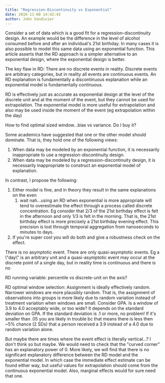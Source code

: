 ```yaml
---
title: "Regression-Discontinuity vs Exponential"
date: 2016-11-08 14:42:43
author: John Vandivier
---
```




Consider a set of data which is a good fit for a regression-discontinuity design. An example would be the difference in the level of alcohol consumed before and after an individual's 21st birthday. In many cases it is also possible to model this same data using an exponential function. This article asserts that the RD approach is a simpler alternative to an exponential design, where the exponential design is better.

The key flaw in RD: There are no discrete events in reality. Discrete events are arbitrary categories, but in reality all events are continuous events. An RD explanation is fundamentally a discontinuous explanation while an exponential model is fundamentally continuous.

RD is effectively just as accurate as exponential design at the level of the discrete unit and at the moment of the event, but they cannot be used for extrapolation. The exponential model is more useful for extrapolation and also may be used inside the moment of the event (eg extrapolation within the day)

How to find optimal sized window...bias vs variance. Do I buy it?

Some academics have suggested that one or the other model should dominate. That is, they hold one of the following views:
<ol>
 	<li>When data may be modeled by an exponential function, it is necessarily inappropriate to use a regression-discontinuity design.</li>
 	<li>When data may be modeled by a regression-discontinuity design, it is necessarily inappropriate to construct an exponential model of explanation.</li>
</ol>
In contrast, I propose the following:
<ol>
 	<li>Either model is fine, and in theory they result in the same explanations on the even
<ol>
 	<li>wait nah...using an RD when exponential is more appropriate will tend to overestimate the effect through a process called discrete concentration. Eg consider that 2/3 of the 21st birthday effect is felt in the afternoon and only 1/3 is felt in the morning. That is, the 21st birthday effect is more precisely a 21st birthday evening effect. This precision is lost through temporal aggregation from nanoseconds to minutes to days.</li>
</ol>
</li>
 	<li>If you're super cool you will do both and give a robustness check on the effect.</li>
</ol>
There is no asymptotic event. There are only quasi-asymptotic events. Eg a \"day\" is an arbitrary unit and a quasi-asymptotic event may occur at the discrete point of a single day, but in reality time is continuous and there is no

RD running variable: percentile vs discrete-unit on the axis?

RD optimal window selection: Assignment is ideally effectively random. Narrower windows are more plausibly random. That is, the assignment of observations into groups is more likely due to random variation instead of treatment variation when windows are small. Consider GPA. Is a window of 3.9 to 4.0 acceptably wide, or too wide? It depends on the standard deviation on GPA. If the standard deviation is .1 or more, no problem! If it's smaller than .05 you are likely in trouble bc that means there is less then ~5% chance (2 SDs) that a person received a 3.9 instead of a 4.0 due to random variation alone.

But maybe there are times where the event effect is literally vertical...? I don't think so but maybe. We would need to check that the \"curved corner\" has an explanatory power of 0. More likely, we will find that there is no significant explanatory difference between the RD model and the exponential model. In which case the immediate effect estimate can be found either way, but useful values for extrapolation should come from the continuous exponential model. Also, marginal effects would for sure need that one.
